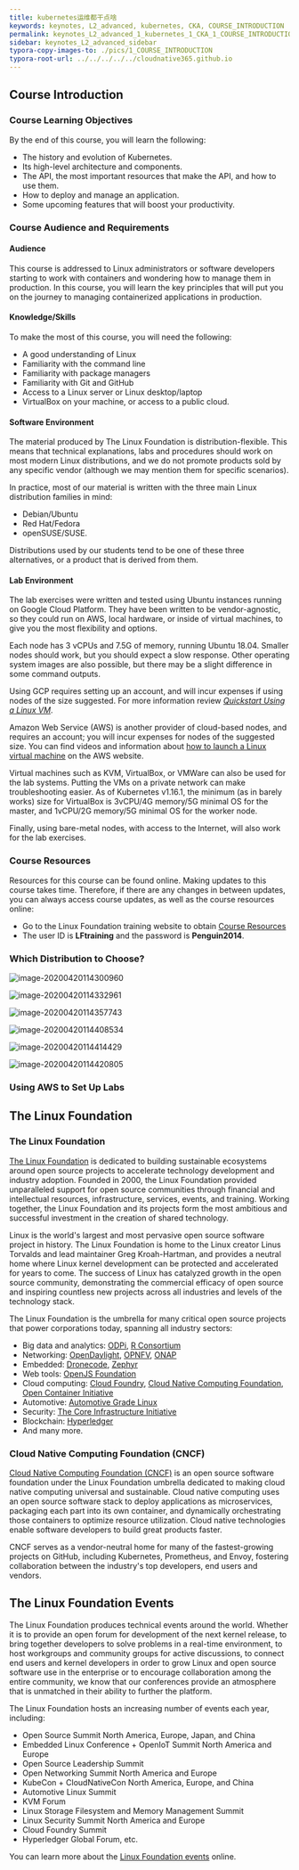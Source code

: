 ```yaml
---
title: kubernetes运维都干点啥
keywords: keynotes, L2_advanced, kubernetes, CKA, COURSE_INTRODUCTION
permalink: keynotes_L2_advanced_1_kubernetes_1_CKA_1_COURSE_INTRODUCTION.html
sidebar: keynotes_L2_advanced_sidebar
typora-copy-images-to: ./pics/1_COURSE_INTRODUCTION
typora-root-url: ../../../../../cloudnative365.github.io
---
```


## Course Introduction

### Course Learning Objectives

By the end of this course, you will learn the following:

- The history and evolution of Kubernetes.
- Its high-level architecture and components.
- The API, the most important resources that make the API, and how to use them.
- How to deploy and manage an application.
- Some upcoming features that will boost your productivity.

### Course Audience and Requirements

#### Audience

This course is addressed to Linux administrators or software developers starting to work with containers and wondering how to manage them in production. In this course, you will learn the key principles that will put you on the journey to managing containerized applications in production.

#### Knowledge/Skills

To make the most of this course, you will need the following:

- A good understanding of Linux
- Familiarity with the command line
- Familiarity with package managers
- Familiarity with Git and GitHub
- Access to a Linux server or Linux desktop/laptop
- VirtualBox on your machine, or access to a public cloud.

#### Software Environment

The material produced by The Linux Foundation is distribution-flexible. This means that technical explanations, labs and procedures should work on most modern Linux distributions, and we do not promote products sold by any specific vendor (although we may mention them for specific scenarios).

In practice, most of our material is written with the three main Linux distribution families in mind:

- Debian/Ubuntu
- Red Hat/Fedora
- openSUSE/SUSE. 

Distributions used by our students tend to be one of these three alternatives, or a product that is derived from them.

#### Lab Environment

The lab exercises were written and tested using Ubuntu instances running on Google Cloud Platform. They have been written to be vendor-agnostic, so they could run on AWS, local hardware, or inside of virtual machines, to give you the most flexibility and options. 

Each node has 3 vCPUs and 7.5G of memory, running Ubuntu 18.04. Smaller nodes should work, but you should expect a slow response. Other operating system images are also possible, but there may be a slight difference in some command outputs.

Using GCP requires setting up an account, and will incur expenses if using nodes of the size suggested. For more information review [*Quickstart Using a Linux VM*](https://cloud.google.com/compute/docs/quickstart-linux).

Amazon Web Service (AWS) is another provider of cloud-based nodes, and requires an account; you will incur expenses for nodes of the suggested size. You can find videos and information about [how to launch a Linux virtual machine](https://aws.amazon.com/getting-started/tutorials/launch-a-virtual-machine/) on the AWS website. 

Virtual machines such as KVM, VirtualBox, or VMWare can also be used for the lab systems. Putting the VMs on a private network can make troubleshooting easier. As of Kubernetes v1.16.1, the minimum (as in barely
works) size for VirtualBox is 3vCPU/4G memory/5G minimal OS for the master, and 1vCPU/2G memory/5G minimal OS
for the worker node.

Finally, using bare-metal nodes, with access to the Internet, will also work for the lab exercises.

### Course Resources

Resources for this course can be found online. Making updates to this course takes time. Therefore, if there are any changes in between updates, you can always access course updates, as well as the course resources online:

- Go to the Linux Foundation training website to obtain [Course Resources](https://training.linuxfoundation.org/cm/LFS258/)
- The user ID is **LFtraining** and the password is **Penguin2014**.

### Which Distribution to Choose?

![image-20200420114300960](/pages/keynotes/L2_advanced/1_CKA/pics/1_COURSE_INTRODUCTION/image-20200420114300960.png)

![image-20200420114332961](/pages/keynotes/L2_advanced/1_CKA/pics/1_COURSE_INTRODUCTION/image-20200420114332961.png)

![image-20200420114357743](/pages/keynotes/L2_advanced/1_CKA/pics/1_COURSE_INTRODUCTION/image-20200420114357743.png)

![image-20200420114408534](/pages/keynotes/L2_advanced/1_CKA/pics/1_COURSE_INTRODUCTION/image-20200420114408534.png)

![image-20200420114414429](/pages/keynotes/L2_advanced/1_CKA/pics/1_COURSE_INTRODUCTION/image-20200420114414429.png)

![image-20200420114420805](/pages/keynotes/L2_advanced/1_CKA/pics/1_COURSE_INTRODUCTION/image-20200420114420805.png)

### Using AWS to Set Up Labs

## The Linux Foundation

### The Linux Foundation

[The Linux Foundation](https://www.linuxfoundation.org/) is dedicated to building sustainable ecosystems around open source projects to accelerate technology development and industry adoption. Founded in 2000, the Linux Foundation provided unparalleled support for open source communities through financial and intellectual resources, infrastructure, services, events, and training. Working together, the Linux Foundation and its projects form the most ambitious and successful investment in the creation of shared technology.

Linux is the world's largest and most pervasive open source software project in history. The Linux Foundation is home to the Linux creator Linus Torvalds and lead maintainer Greg Kroah-Hartman, and provides a neutral home where Linux kernel development can be protected and accelerated for years to come. The success of Linux has catalyzed growth in the open source community, demonstrating the commercial efficacy of open source and inspiring countless new projects across all industries and levels of the technology stack.

The Linux Foundation is the umbrella for many critical open source projects that power corporations today, spanning all industry sectors:

- Big data and analytics: [ODPi](https://www.odpi.org/), [R Consortium](https://www.r-consortium.org/)
- Networking: [OpenDaylight](https://www.opendaylight.org/), [OPNFV](https://www.opnfv.org/), [ONAP](https://www.onap.org/)
- Embedded: [Dronecode](https://www.dronecode.org/), [Zephyr](https://www.zephyrproject.org/)
- Web tools: [OpenJS Foundation](https://openjsf.org/)
- Cloud computing: [Cloud Foundry](https://www.cloudfoundry.org/), [Cloud Native Computing Foundation](https://www.cncf.io/), [Open Container Initiative](https://www.opencontainers.org/)
- Automotive: [Automotive Grade Linux](https://www.automotivelinux.org/)
- Security: [The Core Infrastructure Initiative](https://www.coreinfrastructure.org/)
- Blockchain: [Hyperledger](https://www.hyperledger.org/)
- And many more.

### Cloud Native Computing Foundation (CNCF)

[Cloud Native Computing Foundation (CNCF)](https://www.cncf.io/) is an open source software foundation under the Linux Foundation umbrella dedicated to making cloud native computing universal and sustainable. Cloud native computing uses an open source software stack to deploy applications as microservices, packaging each part into its own container, and dynamically orchestrating those containers to optimize resource utilization. Cloud native technologies enable software developers to build great products faster.

CNCF serves as a vendor-neutral home for many of the fastest-growing projects on GitHub, including Kubernetes, Prometheus, and Envoy, fostering collaboration between the industry's top developers, end users and vendors.

## The Linux Foundation Events

The Linux Foundation produces technical events around the world. Whether it is to provide an open forum for development of the next kernel release, to bring together developers to solve problems in a real-time environment, to host workgroups and community groups for active discussions, to connect end users and kernel developers in order to grow Linux and open source software use in the enterprise or to encourage collaboration among the entire community, we know that our conferences provide an atmosphere that is unmatched in their ability to further the platform.

The Linux Foundation hosts an increasing number of events each year, including:

- Open Source Summit North America, Europe, Japan, and China
- Embedded Linux Conference + OpenIoT Summit North America and Europe
- Open Source Leadership Summit
- Open Networking Summit North America and Europe
- KubeCon + CloudNativeCon North America, Europe, and China
- Automotive Linux Summit
- KVM Forum
- Linux Storage Filesystem and Memory Management Summit
- Linux Security Summit North America and Europe
- Cloud Foundry Summit
- Hyperledger Global Forum, etc.

You can learn more about the [Linux Foundation events](https://events.linuxfoundation.org/) online.



